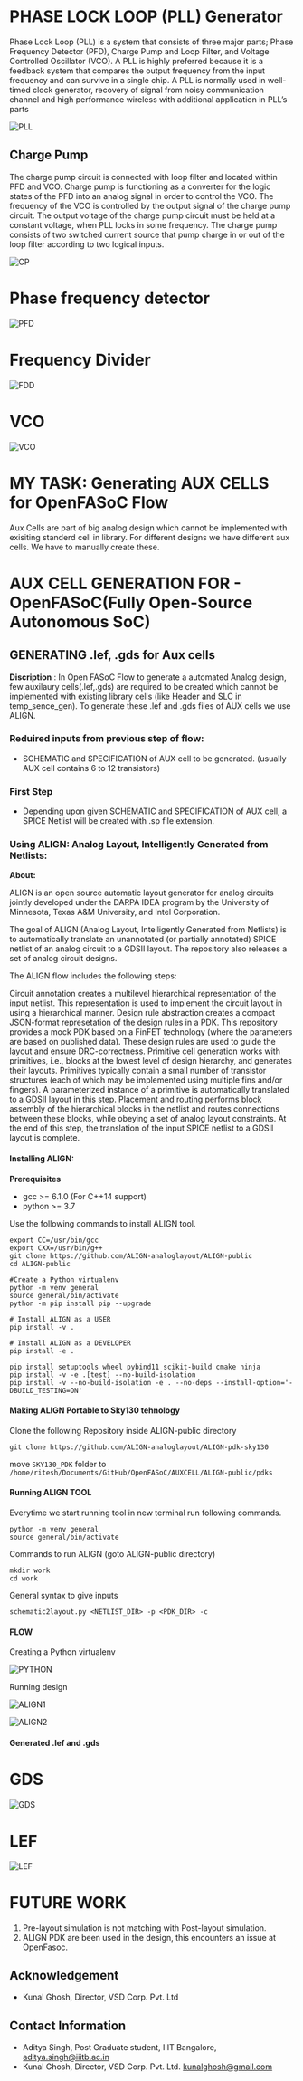 # PHASE LOCK LOOP (PLL) Generator

Phase Lock Loop (PLL) is a system that consists of three major parts; Phase Frequency Detector (PFD), Charge Pump and Loop Filter, and Voltage Controlled Oscillator (VCO). A PLL is highly preferred because it is a feedback system that compares the output frequency from the input frequency and can survive in a single chip. A PLL is normally used in well-timed clock generator, recovery of signal from noisy communication channel and high performance wireless with additional application in PLL’s parts

![PLL](https://user-images.githubusercontent.com/110079763/206902456-795412e8-caba-44ee-948b-121798dc1cb1.png)


## Charge Pump

The charge pump circuit is connected with loop filter and located within PFD and VCO. Charge pump is functioning as a converter for the logic states of the PFD into an analog signal in order to control the VCO. The frequency of the VCO is controlled by the output signal of the charge pump circuit. The output voltage of the charge pump circuit must be held at a constant voltage, when PLL locks in some frequency. The charge pump consists of two switched current source that pump charge in or out of the
loop filter according to two logical inputs.

![CP](https://user-images.githubusercontent.com/110079763/206902465-51f3c27a-219a-4a0c-b768-72321d4f9ed4.png)

# Phase frequency detector
![PFD](https://user-images.githubusercontent.com/110079763/206902472-fdc42b56-e77f-4ea3-8196-719e90638ee0.png)

# Frequency Divider
![FDD](https://user-images.githubusercontent.com/110079763/206902481-f9512a87-907c-4027-8454-f614a1c85504.png)

# VCO
![VCO](https://user-images.githubusercontent.com/110079763/206902490-9021933d-ac0f-4eaf-bcc7-464abacefee9.png)


# MY TASK: Generating AUX CELLS for OpenFASoC Flow
Aux Cells are part of big analog design which cannot be implemented with exisiting standerd cell in library. For different designs we have different aux cells. We have to manually create these.

# AUX CELL GENERATION FOR - OpenFASoC(Fully Open-Source Autonomous SoC)


## GENERATING .lef, .gds for Aux cells

**Discription** : In Open FASoC Flow to generate a automated Analog design, few auxilaury cells(.lef,.gds) are required to be created which cannot be implemented with existing library cells (like Header and SLC in temp_sence_gen). To generate these .lef and .gds files of AUX cells we use ALIGN.

### Reduired inputs from previous step of flow:
 - SCHEMATIC and SPECIFICATION of AUX cell to be generated.
(usually AUX cell contains 6 to 12 transistors)

### First Step 

- Depending upon given SCHEMATIC and SPECIFICATION of AUX cell, a SPICE Netlist will be created with .sp file extension.

### Using ALIGN: Analog Layout, Intelligently Generated from Netlists:

**About:**

ALIGN is an open source automatic layout generator for analog circuits jointly developed under the DARPA IDEA program by the University of Minnesota, Texas A&M University, and Intel Corporation.

The goal of ALIGN (Analog Layout, Intelligently Generated from Netlists) is to automatically translate an unannotated (or partially annotated) SPICE netlist of an analog circuit to a GDSII layout. The repository also releases a set of analog circuit designs.

The ALIGN flow includes the following steps:

Circuit annotation creates a multilevel hierarchical representation of the input netlist. This representation is used to implement the circuit layout in using a hierarchical manner.
Design rule abstraction creates a compact JSON-format represetation of the design rules in a PDK. This repository provides a mock PDK based on a FinFET technology (where the parameters are based on published data). These design rules are used to guide the layout and ensure DRC-correctness.
Primitive cell generation works with primitives, i.e., blocks at the lowest level of design hierarchy, and generates their layouts. Primitives typically contain a small number of transistor structures (each of which may be implemented using multiple fins and/or fingers). A parameterized instance of a primitive is automatically translated to a GDSII layout in this step.
Placement and routing performs block assembly of the hierarchical blocks in the netlist and routes connections between these blocks, while obeying a set of analog layout constraints. At the end of this step, the translation of the input SPICE netlist to a GDSII layout is complete.

#### Installing ALIGN:
**Prerequisites**

- gcc >= 6.1.0 (For C++14 support)
- python >= 3.7 

Use the following commands to install ALIGN tool.

```
export CC=/usr/bin/gcc
export CXX=/usr/bin/g++
git clone https://github.com/ALIGN-analoglayout/ALIGN-public
cd ALIGN-public

#Create a Python virtualenv
python -m venv general
source general/bin/activate
python -m pip install pip --upgrade

# Install ALIGN as a USER
pip install -v .

# Install ALIGN as a DEVELOPER
pip install -e .

pip install setuptools wheel pybind11 scikit-build cmake ninja
pip install -v -e .[test] --no-build-isolation
pip install -v --no-build-isolation -e . --no-deps --install-option='-DBUILD_TESTING=ON'
```

#### Making ALIGN Portable to Sky130 tehnology

Clone the following Repository inside ALIGN-public directory

```
git clone https://github.com/ALIGN-analoglayout/ALIGN-pdk-sky130
```

move `SKY130_PDK` folder to `/home/ritesh/Documents/GitHub/OpenFASoC/AUXCELL/ALIGN-public/pdks`

#### Running ALIGN TOOL

Everytime we start running tool in new terminal run following commands.

```
python -m venv general
source general/bin/activate
```
Commands to run ALIGN (goto ALIGN-public directory)


```
mkdir work
cd work
```
General syntax to give inputs
```
schematic2layout.py <NETLIST_DIR> -p <PDK_DIR> -c
```

#### FLOW

Creating a Python virtualenv

![PYTHON](https://user-images.githubusercontent.com/110079763/206902533-2dc7c419-86ac-437d-b154-55b74f0c2764.png)


Running design

![ALIGN1](https://user-images.githubusercontent.com/110079763/206902537-b4ba353a-4604-4b2e-a3be-0f8d9638c7a2.png)


![ALIGN2](https://user-images.githubusercontent.com/110079763/206902541-b9fa1995-dd98-4cbc-aa1e-8f313ea0d0a5.png)

#### Generated .lef and .gds

# GDS

![GDS](https://user-images.githubusercontent.com/110079763/206902674-74e3c306-c16d-4ed5-9f42-9ec61c75d609.png)

# LEF
![LEF](https://user-images.githubusercontent.com/110079763/206902686-155a089e-d283-4bbb-9230-e02317618c4b.png)

# FUTURE WORK

1. Pre-layout simulation is not matching with Post-layout simulation.  
2. ALIGN PDK are been used in the design, this encounters an issue at OpenFasoc.

## Acknowledgement
  
  * Kunal Ghosh, Director, VSD Corp. Pvt. Ltd

## Contact Information

  * Aditya Singh, Post Graduate student, IIIT Bangalore, aditya.singh@iiitb.ac.in
  * Kunal Ghosh, Director, VSD Corp. Pvt. Ltd. kunalghosh@gmail.com
